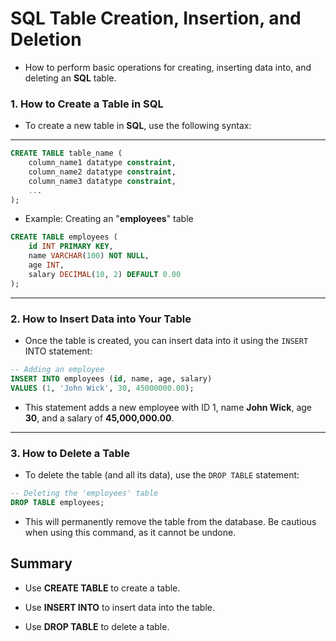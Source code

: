 # SQL Table Creation, Insertion, and Deletion

- How to perform basic operations for creating, inserting data into, and deleting an **SQL** table.

### 1. How to Create a Table in SQL

- To create a new table in **SQL**, use the following syntax:
----
```sql
CREATE TABLE table_name (
    column_name1 datatype constraint,
    column_name2 datatype constraint,
    column_name3 datatype constraint,
    ...
);
```

- Example: Creating an "**employees**" table

```sql
CREATE TABLE employees (
    id INT PRIMARY KEY,
    name VARCHAR(100) NOT NULL,
    age INT,
    salary DECIMAL(10, 2) DEFAULT 0.00
);

```
---
### 2. How to Insert Data into Your Table

- Once the table is created, you can insert data into it using the `INSERT` INTO statement:
```sql
-- Adding an employee
INSERT INTO employees (id, name, age, salary)
VALUES (1, 'John Wick', 30, 45000000.00);
```

- This statement adds a new employee with ID 1, name **John Wick**, age **30**, and a salary of **45,000,000.00**.
---
### 3. How to Delete a Table

- To delete the table (and all its data), use the `DROP TABLE` statement:

```sql
-- Deleting the 'employees' table
DROP TABLE employees;
```
- This will permanently remove the table from the database. Be cautious when using this command, as it cannot be undone.

## Summary
- Use **CREATE TABLE** to create a table.

- Use **INSERT INTO** to insert data into the table.

- Use **DROP TABLE** to delete a table.


